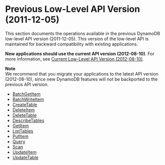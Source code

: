 # Previous Low\-Level API Version \(2011\-12\-05\)<a name="Appendix.APIv20111205"></a>

This section documents the operations available in the previous DynamoDB low\-level API version \(2011\-12\-05\)\. This version of the low\-level API is maintained for backward compatibility with existing applications\.

**New applications should use the current API version \(2012\-08\-10\)**\. For more information, see [Current Low\-Level API Version \(2012\-08\-10\)](Appendix.CurrentAPI.md)\.

**Note**  
We recommend that you migrate your applications to the latest API version \(2012\-08\-10\), since new DynamoDB features will not be backported to the previous API version\.


+ [BatchGetItem](API_BatchGetItem_v20111205.md)
+ [BatchWriteItem](API_BatchWriteItem_v20111205.md)
+ [CreateTable](API_CreateTable_v20111205.md)
+ [DeleteItem](API_DeleteItem_v20111205.md)
+ [DeleteTable](API_DeleteTable_v20111205.md)
+ [DescribeTables](API_DescribeTables_v20111205.md)
+ [GetItem](API_GetItem_v20111205.md)
+ [ListTables](API_ListTables_v20111205.md)
+ [PutItem](API_PutItem_v20111205.md)
+ [Query](API_Query_v20111205.md)
+ [Scan](API_Scan_v20111205.md)
+ [UpdateItem](API_UpdateItem_v20111205.md)
+ [UpdateTable](API_UpdateTable_v20111205.md)